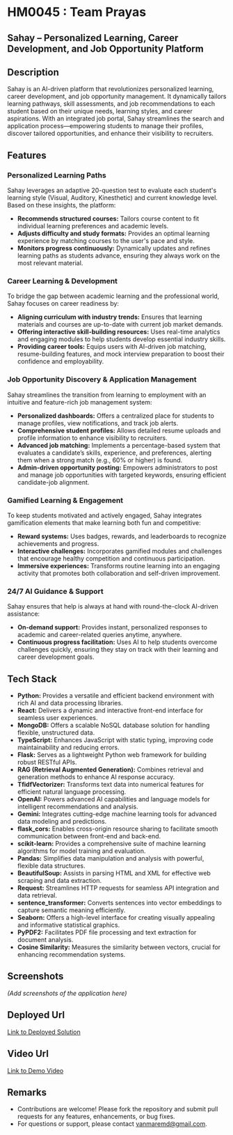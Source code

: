 # HM0045 : Team Prayas

## Sahay – Personalized Learning, Career Development, and Job Opportunity Platform

## Description
Sahay is an AI-driven platform that revolutionizes personalized learning, career development, and job opportunity management. It dynamically tailors learning pathways, skill assessments, and job recommendations to each student based on their unique needs, learning styles, and career aspirations. With an integrated job portal, Sahay streamlines the search and application process—empowering students to manage their profiles, discover tailored opportunities, and enhance their visibility to recruiters.

## Features

### Personalized Learning Paths
Sahay leverages an adaptive 20-question test to evaluate each student's learning style (Visual, Auditory, Kinesthetic) and current knowledge level. Based on these insights, the platform:
- **Recommends structured courses:** Tailors course content to fit individual learning preferences and academic levels.
- **Adjusts difficulty and study formats:** Provides an optimal learning experience by matching courses to the user's pace and style.
- **Monitors progress continuously:** Dynamically updates and refines learning paths as students advance, ensuring they always work on the most relevant material.

### Career Learning & Development
To bridge the gap between academic learning and the professional world, Sahay focuses on career readiness by:
- **Aligning curriculum with industry trends:** Ensures that learning materials and courses are up-to-date with current job market demands.
- **Offering interactive skill-building resources:** Uses real-time analytics and engaging modules to help students develop essential industry skills.
- **Providing career tools:** Equips users with AI-driven job matching, resume-building features, and mock interview preparation to boost their confidence and employability.

### Job Opportunity Discovery & Application Management
Sahay streamlines the transition from learning to employment with an intuitive and feature-rich job management system:
- **Personalized dashboards:** Offers a centralized place for students to manage profiles, view notifications, and track job alerts.
- **Comprehensive student profiles:** Allows detailed resume uploads and profile information to enhance visibility to recruiters.
- **Advanced job matching:** Implements a percentage-based system that evaluates a candidate’s skills, experience, and preferences, alerting them when a strong match (e.g., 60% or higher) is found.
- **Admin-driven opportunity posting:** Empowers administrators to post and manage job opportunities with targeted keywords, ensuring efficient candidate-job alignment.

### Gamified Learning & Engagement
To keep students motivated and actively engaged, Sahay integrates gamification elements that make learning both fun and competitive:
- **Reward systems:** Uses badges, rewards, and leaderboards to recognize achievements and progress.
- **Interactive challenges:** Incorporates gamified modules and challenges that encourage healthy competition and continuous participation.
- **Immersive experiences:** Transforms routine learning into an engaging activity that promotes both collaboration and self-driven improvement.

### 24/7 AI Guidance & Support
Sahay ensures that help is always at hand with round-the-clock AI-driven assistance:
- **On-demand support:** Provides instant, personalized responses to academic and career-related queries anytime, anywhere.
- **Continuous progress facilitation:** Uses AI to help students overcome challenges quickly, ensuring they stay on track with their learning and career development goals.

## Tech Stack
- **Python:** Provides a versatile and efficient backend environment with rich AI and data processing libraries.  
- **React:** Delivers a dynamic and interactive front-end interface for seamless user experiences.  
- **MongoDB:** Offers a scalable NoSQL database solution for handling flexible, unstructured data.  
- **TypeScript:** Enhances JavaScript with static typing, improving code maintainability and reducing errors.  
- **Flask:** Serves as a lightweight Python web framework for building robust RESTful APIs.  
- **RAG (Retrieval Augmented Generation):** Combines retrieval and generation methods to enhance AI response accuracy.  
- **TfidfVectorizer:** Transforms text data into numerical features for efficient natural language processing.  
- **OpenAI:** Powers advanced AI capabilities and language models for intelligent recommendations and analysis.  
- **Gemini:** Integrates cutting-edge machine learning tools for advanced data modeling and predictions.  
- **flask_cors:** Enables cross-origin resource sharing to facilitate smooth communication between front-end and back-end.  
- **scikit-learn:** Provides a comprehensive suite of machine learning algorithms for model training and evaluation.  
- **Pandas:** Simplifies data manipulation and analysis with powerful, flexible data structures.  
- **BeautifulSoup:** Assists in parsing HTML and XML for effective web scraping and data extraction.  
- **Request:** Streamlines HTTP requests for seamless API integration and data retrieval.  
- **sentence_transformer:** Converts sentences into vector embeddings to capture semantic meaning efficiently.  
- **Seaborn:** Offers a high-level interface for creating visually appealing and informative statistical graphics.  
- **PyPDF2:** Facilitates PDF file processing and text extraction for document analysis.  
- **Cosine Similarity:** Measures the similarity between vectors, crucial for enhancing recommendation systems.

## Screenshots
*(Add screenshots of the application here)*

## Deployed Url
[Link to Deployed Solution](https://sahayy.vercel.app/)

## Video Url
[Link to Demo Video](video_url)

## Remarks
- Contributions are welcome! Please fork the repository and submit pull requests for any features, enhancements, or bug fixes.
- For questions or support, please contact [vanmaremd@gmail.com](mailto:vanmaremd@gmail.com).
